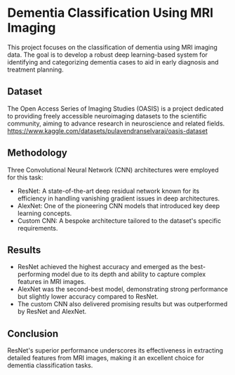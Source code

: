 # Dementia Classification Using MRI Imaging
This project focuses on the classification of dementia using MRI imaging data. The goal is to develop
a robust deep learning-based system for identifying and categorizing dementia cases to aid in early 
diagnosis and treatment planning.

## Dataset
The Open Access Series of Imaging Studies (OASIS) is a project dedicated to providing freely accessible
neuroimaging datasets to the scientific community, aiming to advance research in neuroscience and related fields.
https://www.kaggle.com/datasets/pulavendranselvaraj/oasis-dataset

## Methodology
Three Convolutional Neural Network (CNN) architectures were employed for this task:

- ResNet: A state-of-the-art deep residual network known for its efficiency in handling vanishing
  gradient issues in deep architectures.
- AlexNet: One of the pioneering CNN models that introduced key deep learning concepts.
- Custom CNN: A bespoke architecture tailored to the dataset's specific requirements.

## Results
- ResNet achieved the highest accuracy and emerged as the best-performing model due to its depth and
 ability to capture complex features in MRI images.
- AlexNet was the second-best model, demonstrating strong performance but slightly lower accuracy compared to ResNet.
- The custom CNN also delivered promising results but was outperformed by ResNet and AlexNet.

## Conclusion
ResNet's superior performance underscores its effectiveness in extracting detailed features from MRI images, 
making it an excellent choice for dementia classification tasks. 
